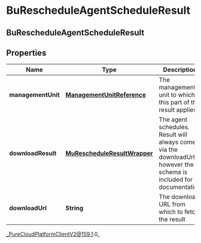 # BuRescheduleAgentScheduleResult

## BuRescheduleAgentScheduleResult

## Properties

|Name | Type | Description | Notes|
|------------ | ------------- | ------------- | -------------|
| **managementUnit** | [**ManagementUnitReference**](ManagementUnitReference) | The management unit to which this part of the result applies | [optional] |
| **downloadResult** | [**MuRescheduleResultWrapper**](MuRescheduleResultWrapper) | The agent schedules.  Result will always come via the downloadUrl; however the schema is included for documentation | [optional] |
| **downloadUrl** | **String** | The download URL from which to fetch the result | [optional] |



_PureCloudPlatformClientV2@159.1.0_
